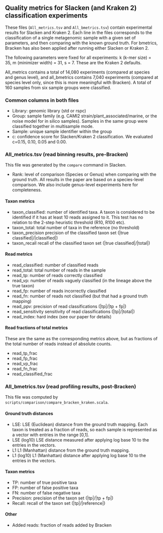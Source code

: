 ## Quality metrics for Slacken (and Kraken 2) classification experiments 

These files (`All_metrics.tsv` and `All_bmetrics.tsv`) contain experimental results for Slacken and Kraken 2. 
Each line in the files corresponds to the classification of a single metagenomic sample with a given set of parameters, 
and then comparing with the known ground truth. For bmetrics, Bracken has also been applied after running either Slacken or Kraken 2.

The following parameters were fixed for all experiments: k (k-mer size) = 35, m (minimizer width) = 31, s = 7.
These are the Kraken 2 defaults.

All_metrics contains a total of 14,080 experiments (compared at species and genus level), and all_bmetrics contains 7,040 
experiments (compared at species level only, since this is more meaningful with Bracken).
A total of 160 samples from six sample groups were classified.

### Common columns in both files

* Library: genomic library (std or rspc)
* Group: sample family (e.g. CAMI2 strain/plant_associated/marine, or the noise model for in silico samples). 
Samples in the same group were classified together in multisample mode.
* Sample: unique sample identifier within the group
* c: confidence score for Slacken/Kraken 2 classification. We evaluated c=0.15, 0.10, 0.05 and 0.00.

### All_metrics.tsv (read binning results, pre-Bracken)

This file was generated by the `compare` command in Slacken.

* Rank: level of comparison (Species or Genus) when comparing with the ground truth. All results in the paper are based 
on a species-level comparison. We also include genus-level experiments here for completeness.

#### Taxon metrics
* taxon_classified: number of identified taxa. A taxon is considered to be identified if it has at least 10 reads 
assigned to it. This test has no relation to the 2-step heuristic threshold (R10, R100 etc).
* taxon_total: total number of taxa in the reference (no threshold) 
* taxon_precision precision of the classified taxon set (|true classified|/|classified|)
* taxon_recall recall of the classified taxon set (|true classified|/|total|)

#### Read metrics

* read_classified: number of classified reads
* read_total: total number of reads in the sample
* read_tp: number of reads correctly classified
* read_vp: number of reads vaguely classified (in the lineage above the true taxon)
* read_fp: number of reads incorrectly classified
* read_fn: number of reads not classified (but that had a ground truth mapping)
* read_ppv: precision of read classifications (|tp|/|tp + fp|)
* read_sensitivity sensitivity of read classifications (|tp|/|total|)
* read_index: hard index (see our paper for details)

#### Read fractions of total metrics

These are the same as the corresponding metrics above, but as fractions of the total number of reads instead of 
absolute counts.
* read_tp_frac 
* read_fp_frac
* read_vp_frac
* read_fn_frac
* read_classified_frac

### All_bmetrics.tsv (read profiling results, post-Bracken)

This file was computed by `scripts/comparison/compare_bracken_kraken.scala`.

#### Ground truth distances

* LSE: LSE (Euclidean) distance from the ground truth mapping. Each taxon is treated as a fraction of reads, so each 
sample is represented as a vector with entries in the range [0,1].
* LSE (log10) LSE distance measured after applying log base 10 to the entries in the vectors.
* L1 L1 (Manhattan) distance from the ground truth mapping. 
* L1 (log10) L1 (Manhattan) distance after applying log base 10 to the entries in the vectors.

#### Taxon metrics

* TP: number of true positive taxa
* FP: number of false positive taxa
* FN: number of false negative taxa
* Precision: precision of the taxon set (|tp|/|tp + fp|)
* Recall: recall of the taxon set (|tp|/|reference|)

#### Other

* Added reads: fraction of reads added by Bracken